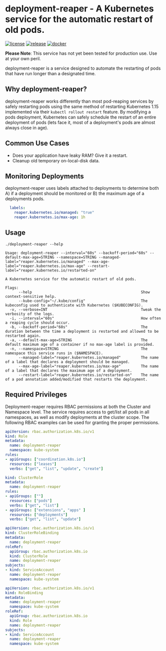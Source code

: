 deployment-reaper - A Kubernetes service for the automatic restart of old pods.
==========

[![license](https://img.shields.io/github/license/justinm/deployment-reaper)](LICENSE)
[![release](https://img.shields.io/github/v/release/justinm/deployment-reaper)](https://github.com/justinm/deployment-reaper/releases/latest)
[![docker](https://img.shields.io/docker/cloud/build/justoman05/deployment-reaper)](https://hub.docker.com/repository/docker/justoman05/deployment-reaper)

**Please Note**: This service has not yet been tested for production use. Use at your own peril.

deployment-reaper is a service designed to automate the restarting of pods that
have run longer than a designated time.

Why deployment-reaper?
----------

deployment-reaper works differently than most pod-reaping services by safely
restarting pods using the same method of restarting Kubernetes 1.15 implemented
via their `kubectl rollout restart` feature. By modifying a pods deployment, 
Kubernetes can safely schedule the restart of an entire deployment of pods
(lets face it, most of a deployment's pods are almost always close in age).

Common Use Cases
----------

* Does your application have leaky RAM? Give it a restart.
* Cleanup old temporary on-local-disk data.

Monitoring Deployments
----------

deployment-reaper uses labels attached to deployments to determine both 
A) if a deployment should be monitored or
B) the maximum age of a deployments pods.


```yaml
  labels:
    reaper.kubernetes.io/managed: "true"
    reaper.kubernetes.io/max-age: 1h
```

Usage
-----

`./deployment-reaper --help`

```
Usage: deployment-reaper --interval="60s" --backoff-period="60s" --default-max-age=STRING --namespace=STRING --managed-label="reaper.kubernetes.io/managed" --max-age-label="reaper.kubernetes.io/max-age" --restart-label="reaper.kubernetes.io/restarted-on"

A Kubernetes service for the automatic restart of old pods.

Flags:
      --help                                                 Show context-sensitive help.
      --kube-config="~/.kube/config"                         The kubeconfig used to authenticate with Kubernetes ($KUBECONFIG).
  -v, --verbose=INT                                          Tweak the verbosity of the logs.
  -i, --interval="60s"                                       How often a reaping cycle should occur.
  -b, --backoff-period="60s"                                 The duration between the time a deployment is restarted and allowed to be restarted again.
  -a, --default-max-age=STRING                               The default maximum age of a container if no max-age label is provided.
  -n, --namespace=STRING                                     The namespace this service runs in ($NAMESPACE).
      --managed-label="reaper.kubernetes.io/managed"         The name of a label that declares a deployment should be managed.
      --max-age-label="reaper.kubernetes.io/max-age"         The name of a label that declares the maximum age of a deployment.
      --restart-label="reaper.kubernetes.io/restarted-on"    The name of a pod annotation added/modified that restarts the deployment.
```

Required Privileges
----------

Deployment-reaper requires RBAC permissions at both the Cluster and Namespace 
level. The service requires access to get/list all pods in all namespaces, as well
as modify deployments at the cluster scope. The following RBAC examples can be
used for granting the proper permissions.

```yaml
apiVersion: rbac.authorization.k8s.io/v1
kind: Role
metadata:
  name: deployment-reaper
  namespace: kube-system
rules:
- apiGroups: ["coordination.k8s.io"]
  resources: ["leases"]
  verbs: ["get", "list", "update", "create"]
```

```yaml
kind: ClusterRole
metadata:
  name: deployment-reaper
rules:
- apiGroups: [""]
  resources: ["pods"]
  verbs: ["get", "list"]
- apiGroups: ["extensions", "apps" ]
  resources: ["deployments"]
  verbs: ["get", "list", "update"]
```

```yaml
apiVersion: rbac.authorization.k8s.io/v1
kind: ClusterRoleBinding
metadata:
  name: deployment-reaper
roleRef:
  apiGroup: rbac.authorization.k8s.io
  kind: ClusterRole
  name: deployment-reaper
subjects:
- kind: ServiceAccount
  name: deployment-reaper
  namespace: kube-system
```

```yaml
apiVersion: rbac.authorization.k8s.io/v1
kind: RoleBinding
metadata:
  name: deployment-reaper
  namespace: kube-system
roleRef:
  apiGroup: rbac.authorization.k8s.io
  kind: Role
  name: deployment-reaper
subjects:
- kind: ServiceAccount
  name: deployment-reaper
  namespace: kube-system
```